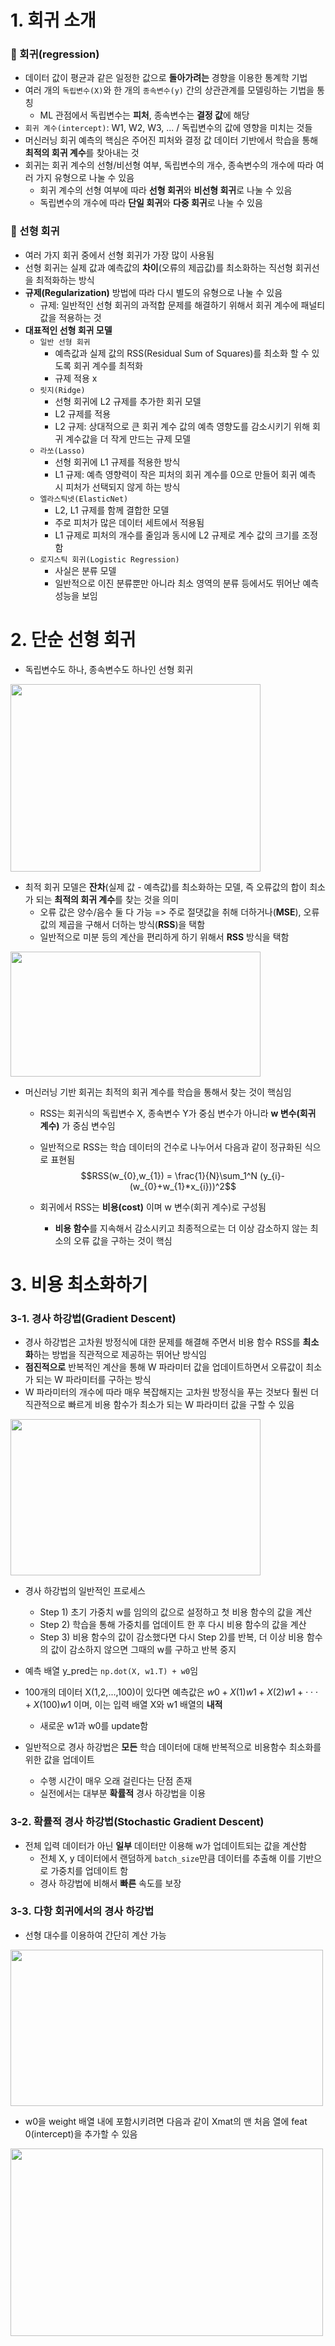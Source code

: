 # **1. 회귀 소개**
### **📌 회귀(regression)**
- 데이터 값이 평균과 같은 일정한 값으로 **돌아가려는** 경향을 이용한 통계학 기법
- 여러 개의 ```독립변수(X)```와 한 개의 ```종속변수(y)``` 간의 상관관계를 모델링하는 기법을 통칭
  - ML 관점에서 독립변수는 **피처**, 종속변수는 **결정 값**에 해당 
- ```회귀 계수(intercept)```: W1, W2, W3, ... / 독립변수의 값에 영향을 미치는 것들
- 머신러닝 회귀 예측의 핵심은 주어진 피처와 결정 값 데이터 기반에서 학습을 통해 **최적의 회귀 계수**를 찾아내는 것
- 회귀는 회귀 계수의 선형/비선형 여부, 독립변수의 개수, 종속변수의 개수에 따라 여러 가지 유형으로 나눌 수 있음
  - 회귀 계수의 선형 여부에 따라 **선형 회귀**와 **비선형 회귀**로 나눌 수 있음
  - 독립변수의 개수에 따라 **단일 회귀**와 **다중 회귀**로 나눌 수 있음  

### **📌 선형 회귀**
- 여러 가지 회귀 중에서 선형 회귀가 가장 많이 사용됨
- 선형 회귀는 실제 값과 예측값의 **차이**(오류의 제곱값)를 최소화하는 직선형 회귀선을 최적화하는 방식
- **규제(Regularization)** 방법에 따라 다시 별도의 유형으로 나눌 수 있음
  - 규제: 일반적인 선형 회귀의 과적합 문제를 해결하기 위해서 회귀 계수에 패널티 값을 적용하는 것
- **대표적인 선형 회귀 모델**  
  - ```일반 선형 회귀```
    - 예측값과 실제 값의 RSS(Residual Sum of Squares)를 최소화 할 수 있도록 회귀 계수를 최적화
    - 규제 적용 x
  - ```릿지(Ridge)```
    - 선형 회귀에 L2 규제를 추가한 회귀 모델
    - L2 규제를 적용
    - L2 규제: 상대적으로 큰 회귀 계수 값의 예측 영향도를 감소시키기 위해 회귀 계수값을 더 작게 만드는 규제 모델
  - ```라쏘(Lasso)```
    - 선형 회귀에 L1 규제를 적용한 방식
    - L1 규제: 예측 영향력이 작은 피처의 회귀 계수를 0으로 만들어 회귀 예측 시 피처가 선택되지 않게 하는 방식
  - ```엘라스틱넷(ElasticNet)```
    - L2, L1 규제를 함께 결합한 모델
    - 주로 피처가 많은 데이터 세트에서 적용됨
    - L1 규제로 피처의 개수를 줄임과 동시에 L2 규제로 계수 값의 크기를 조정함
  - ```로지스틱 회귀(Logistic Regression)```
    - 사실은 분류 모델
    - 일반적으로 이진 분류뿐만 아니라 최소 영역의 분류 등에서도 뛰어난 예측 성능을 보임  

# **2. 단순 선형 회귀**
- 독립변수도 하나, 종속변수도 하나인 선형 회귀

<img src = "https://github.com/chasubeen/ESAA_8th_YB/assets/98953721/a7912b47-0e08-48ca-a844-bd8c1220d02c" width = 400 height = 300>

- 최적 회귀 모델은 **잔차**(실제 값 - 예측값)를 최소화하는 모델, 즉 오류값의 합이 최소가 되는 **최적의 회귀 계수**를 찾는 것을 의미
  - 오류 값은 양수/음수 둘 다 가능 => 주로 절댓값을 취해 더하거나(**MSE**), 오류 값의 제곱을 구해서 더하는 방식(**RSS**)을 택함
  - 일반적으로 미분 등의 계산을 편리하게 하기 위해서 **RSS** 방식을 택함
  
<img src = "https://github.com/chasubeen/ESAA_8th_YB/assets/98953721/b124f81e-39da-4773-b3f2-3c1c53d22daa" width = 400 height = 200>    

- 머신러닝 기반 회귀는 최적의 회귀 계수를 학습을 통해서 찾는 것이 핵심임
  - RSS는 회귀식의 독립변수 X, 종속변수 Y가 중심 변수가 아니라 **w 변수(회귀 계수)** 가 중심 변수임
  - 일반적으로 RSS는 학습 데이터의 건수로 나누어서 다음과 같이 정규화된 식으로 표현됨
  $$RSS(w_{0},w_{1}) = \frac{1}{N}\sum_1^N (y_{i}-(w_{0}+w_{1}*x_{i}))^2$$
  
  - 회귀에서 RSS는 **비용(cost)** 이며 w 변수(회귀 계수)로 구성됨
    - **비용 함수**를 지속해서 감소시키고 최종적으로는 더 이상 감소하지 않는 최소의 오류 값을 구하는 것이 핵심

# **3. 비용 최소화하기**
### **3-1. 경사 하강법(Gradient Descent)**
- 경사 하강법은 고차원 방정식에 대한 문제를 해결해 주면서 비용 함수 RSS를 **최소화**하는 방법을 직관적으로 제공하는 뛰어난 방식임
- **점진적으로** 반복적인 계산을 통해 W 파라미터 값을 업데이트하면서 오류값이 최소가 되는 W 파라미터를 구하는 방식
- W 파라미터의 개수에 따라 매우 복잡해지는 고차원 방정식을 푸는 것보다 훨씬 더 직관적으로 빠르게 비용 함수가 최소가 되는 W 파라미터 값을 구할 수 있음

<img src = "https://github.com/chasubeen/ESAA_8th_YB/assets/98953721/25cc462f-b07a-4935-a024-5a3dcb5f29e9" width = 400 height = 250>

- 경사 하강법의 일반적인 프로세스
  - Step 1) 초기 가중치 w를 임의의 값으로 설정하고 첫 비용 함수의 값을 계산
  - Step 2) 학습을 통해 가중치를 업데이트 한 후 다시 비용 함수의 값을 계산
  - Step 3) 비용 함수의 값이 감소했다면 다시 Step 2)를 반복, 더 이상 비용 함수의 값이 감소하지 않으면 그때의 w를 구하고 반복 중지

- 예측 배열 y_pred는 ```np.dot(X, w1.T) + w0```임
- 100개의 데이터 X(1,2,...,100)이 있다면 예측값은 $w0 + X(1)w1 + X(2)w1 +⋅⋅⋅+ X(100)w1$ 이며, 이는 입력 배열 X와 w1 배열의 **내적**
  - 새로운 w1과 w0를 update함

- 일반적으로 경사 하강법은 **모든** 학습 데이터에 대해 반복적으로 비용함수 최소화를 위한 값을 업데이트
  - 수행 시간이 매우 오래 걸린다는 단점 존재
  - 실전에서는 대부분 **확률적** 경사 하강법을 이용

### **3-2. 확률적 경사 하강법(Stochastic Gradient Descent)**
- 전체 입력 데이터가 아닌 **일부** 데이터만 이용해 w가 업데이트되는 값을 계산함
  - 전체 X, y 데이터에서 랜덤하게 ```batch_size```만큼 데이터를 추출해 이를 기반으로 가중치를 업데이트 함 
  - 경사 하강법에 비해서 **빠른** 속도를 보장
 
### **3-3. 다항 회귀에서의 경사 하강법**
- 선형 대수를 이용하여 간단히 계산 가능

<img src = "https://github.com/chasubeen/ESAA_8th_YB/assets/98953721/72c5c550-0f2a-46ef-a9ec-f5167aceb362" width = 500 height = 250>

- w0을 weight 배열 내에 포함시키려면 다음과 같이 Xmat의 맨 처음 열에 feat 0(intercept)을 추가할 수 있음

<img src = "https://github.com/chasubeen/ESAA_8th_YB/assets/98953721/38f05184-efd3-4b93-9b35-981763455db8" width = 500 height = 300>









